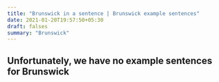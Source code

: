 ```yaml
---
title: "Brunswick in a sentence | Brunswick example sentences"
date: 2021-01-20T19:57:50+05:30
draft: falses
summary: "Brunswick"
---
```

## Unfortunately, we have no example sentences for Brunswick                 
